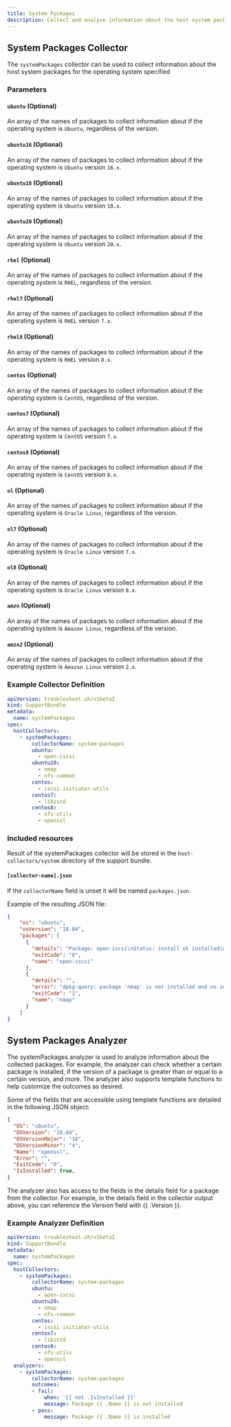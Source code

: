 ```yaml
---
title: System Packages
description: Collect and analyze information about the host system packages for the operating system specified
---
```


## System Packages Collector

The `systemPackages` collector can be used to collect information about the host system packages for the operating system specified

### Parameters

#### `ubuntu` (Optional)
An array of the names of packages to collect information about if the operating system is `Ubuntu`, regardless of the version.

#### `ubuntu16` (Optional)
An array of the names of packages to collect information about if the operating system is `Ubuntu` version `16.x`.

#### `ubuntu18` (Optional)
An array of the names of packages to collect information about if the operating system is `Ubuntu` version `18.x`.

#### `ubuntu20` (Optional)
An array of the names of packages to collect information about if the operating system is `Ubuntu` version `20.x`.

#### `rhel` (Optional)
An array of the names of packages to collect information about if the operating system is `RHEL`, regardless of the version.

#### `rhel7` (Optional)
An array of the names of packages to collect information about if the operating system is `RHEL` version `7.x`.

#### `rhel8` (Optional)
An array of the names of packages to collect information about if the operating system is `RHEL` version `8.x`.

#### `centos` (Optional)
An array of the names of packages to collect information about if the operating system is `CentOS`, regardless of the version.

#### `centos7` (Optional)
An array of the names of packages to collect information about if the operating system is `CentOS` version `7.x`.

#### `centos8` (Optional)
An array of the names of packages to collect information about if the operating system is `CentOS` version `8.x`.

#### `ol` (Optional)
An array of the names of packages to collect information about if the operating system is `Oracle Linux`, regardless of the version.

#### `ol7` (Optional)
An array of the names of packages to collect information about if the operating system is `Oracle Linux` version `7.x`.

#### `ol8` (Optional)
An array of the names of packages to collect information about if the operating system is `Oracle Linux` version `8.x`.

#### `amzn` (Optional)
An array of the names of packages to collect information about if the operating system is `Amazon Linux`, regardless of the version.

#### `amzn2` (Optional)
An array of the names of packages to collect information about if the operating system is `Amazon Linux` version `2.x`.

### Example Collector Definition

```yaml
apiVersion: troubleshoot.sh/v1beta2
kind: SupportBundle
metadata:
  name: systemPackages
spec:
  hostCollectors:
    - systemPackages:
        collectorName: system-packages
        ubuntu:
          - open-iscsi
        ubuntu20:
          - nmap
          - nfs-common
        centos:
          - iscsi-initiator-utils
        centos7:
          - libzstd
        centos8:
          - nfs-utils
          - openssl
```

### Included resources

Result of the systemPackages collector will be stored in the `host-collectors/system` directory of the support bundle.

#### `[collector-name].json`

If the `collectorName` field is unset it will be named `packages.json`.

Example of the resulting JSON file:

```json
{
    "os": "ubuntu",
    "osVersion": "18.04",
    "packages": [
      {
        "details": "Package: open-iscsi\nStatus: install ok installed\nPriority: optional\nSection: net\nInstalled-Size: 1389\nMaintainer: Ubuntu Developers \u003cubuntu-devel-discuss@lists.ubuntu.com\u003e\nArchitecture: amd64\nVersion: 2.0.874-5ubuntu2.10\nDepends: udev, debconf (\u003e= 0.5) | debconf-2.0, libc6 (\u003e= 2.14), libisns0 (\u003e= 0.96-4~), libmount1 (\u003e= 2.24.2), lsb-base (\u003e= 3.0-6)\nPre-Depends: debconf | debconf-2.0\nRecommends: busybox-initramfs\nConffiles:\n /etc/default/open-iscsi 5744c65409cbdea2bcf5b99dbff89e96\n /etc/init.d/iscsid f45c4e0127bafee72454ce97a7ce2f6c\n /etc/init.d/open-iscsi b0cdf36373e443ad1e4171959dc8046f\n /etc/iscsi/iscsid.conf fc72bdd1c530ad5b8fd5760d260c7d91\nDescription: iSCSI initiator tools\n Open-iSCSI is a high-performance, transport independent, multi-platform\n implementation of the RFC3720 Internet Small Computer Systems Interface\n (iSCSI).\n .\n Open-iSCSI is partitioned into user and kernel parts, where the kernel\n portion implements the iSCSI data path (i.e. iSCSI Read and iSCSI Write).\n The userspace contains the entire control plane:\n  * Configuration Manager;\n  * iSCSI Discovery;\n  * Login and Logout processing;\n  * Connection level error processing;\n  * Nop-In and Nop-Out handling;\n  * (in the future) Text processing, iSNS, SLP, Radius, etc.\n .\n This package includes a daemon, iscsid, and a management utility,\n iscsiadm.\nHomepage: http://www.open-iscsi.com/\nOriginal-Maintainer: Debian iSCSI Maintainers \u003cpkg-iscsi-maintainers@lists.alioth.debian.org\u003e\n",
        "exitCode": "0",
        "name": "open-iscsi"
      },
      {
        "details": "",
        "error": "dpkg-query: package 'nmap' is not installed and no information is available\nUse dpkg --info (= dpkg-deb --info) to examine archive files,\nand dpkg --contents (= dpkg-deb --contents) to list their contents.\n",
        "exitCode": "1",
        "name": "nmap"
      }
    ]
}
```

## System Packages Analyzer

The systemPackages analyzer is used to analyze information about the collected packages. For example, the analyzer can check whether a certain package is installed, if the version of a package is greater than or equal to a certain version, and more. The analyzer also supports template functions to help customize the outcomes as desired.

Some of the fields that are accessible using template functions are detailed in the following JSON object:

```json
{
  "OS": "ubuntu",
  "OSVersion": "18.04",
  "OSVersionMajor": "18",
  "OSVersionMinor": "4",
  "Name": "openssl",
  "Error": "",
  "ExitCode": "0",
  "IsInstalled": true,
}
```

The analyzer also has access to the fields in the details field for a package from the collector. For example, in the details field in the collector output above, you can reference the Version field with {{ .Version }}.

### Example Analyzer Definition

```yaml
apiVersion: troubleshoot.sh/v1beta2
kind: SupportBundle
metadata:
  name: systemPackages
spec:
  hostCollectors:
    - systemPackages:
        collectorName: system-packages
        ubuntu:
          - open-iscsi
        ubuntu20:
          - nmap
          - nfs-common
        centos:
          - iscsi-initiator-utils
        centos7:
          - libzstd
        centos8:
          - nfs-utils
          - openssl
  analyzers:
    - systemPackages:
        collectorName: system-packages
        outcomes:
        - fail:
            when: '{{ not .IsInstalled }}'
            message: Package {{ .Name }} is not installed
        - pass:
            message: Package {{ .Name }} is installed
```
